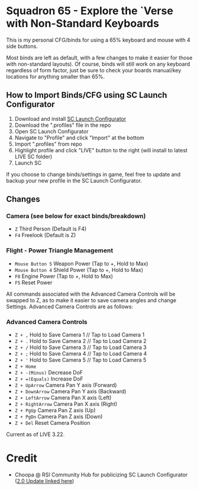 # Squadron 65 - Explore the `Verse with Non-Standard Keyboards

This is my personal CFG/binds for using a 65% keyboard and mouse with 4 side buttons.

Most binds are left as default, with a few changes to make it easier for those with non-standard layouts). Of course, binds will still work on any keyboard regardless of form factor, just be sure to check your boards manual/key locations for anything smaller than 65%.

## How to Import Binds/CFG using SC Launch Configurator
1. Download and install [SC Launch Configurator](https://www.luftwerft.com/)
2. Download the ".profiles" file in the repo
3. Open SC Launch Configurator
4. Navigate to "Profile" and click "Import" at the bottom
5. Import ".profiles" from repo
6. Highlight profile and click "LIVE" button to the right (will install to latest LIVE SC folder)
7. Launch SC

If you choose to change binds/settings in game, feel free to update and backup your new profile in the SC Launch Configurator.


## Changes
  
  ### Camera (see below for exact binds/breakdown)
  - `Z` Third Person (Default is F4)
  - `F4` Freelook (Default is Z)

  ### Flight - Power Triangle Management
  - `Mouse Button 5` Weapon Power (Tap to +, Hold to Max)
  - `Mouse Button 4` Shield Power (Tap to +, Hold to Max)
  - `F8` Engine Power (Tap to +, Hold to Max)
  - `F5` Reset Power
  
  All commands associated with the Advanced Camera Controls will be swapped to Z, as to make it easier to save camera angles and change Settings. Advanced Camera Controls are as follows:

  ### Advanced Camera Controls
  - `Z + ,` Hold to Save Camera 1 // Tap to Load Camera 1
  - `Z + .` Hold to Save Camera 2 // Tap to Load Camera 2
  - `Z + /` Hold to Save Camera 3 // Tap to Load Camera 3
  - `Z + ;` Hold to Save Camera 4 // Tap to Load Camera 4
  - `Z + '` Hold to Save Camera 5 // Tap to Load Camera 5
  - `Z + Home`
  - `Z + -(Minus)` Decrease DoF
  - `Z + =(Equals)` Increase DoF
  - `Z + UpArrow` Camera Pan Y axis (Forward)
  - `Z + DownArrow` Camera Pan Y axis (Backward)
  - `Z + LeftArrow` Camera Pan X axis (Left)
  - `Z + RightArrow` Camera Pan X axis (Right)
  - `Z + PgUp` Camera Pan Z axis (Up)
  - `Z + PgDn` Camera Pan Z axis (Down)
  - `Z + Del` Reset Camera Position

Current as of LIVE 3.22.


# Credit
  - Choopa @ RSI Community Hub for publicizing SC Launch Configurator ([2.0 Update linked here](https://robertsspaceindustries.com/community-hub/post/sc-launch-configurator-2-0-FvezSlFFahD5U))

